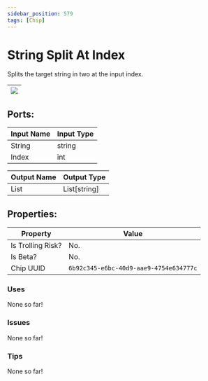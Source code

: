 ```yaml
---
sidebar_position: 579
tags: [Chip]
---
```


# String Split At Index


Splits the target string in two at the input index.

| ![](https://images-ext-2.discordapp.net/external/MPmIaQzlEPmgGWlgi-WxBBXt0Bjv_zWPkg1y1f_sy3s/https/www.recroomcircuits.com/image/circuit/absolute-value?width=206&height=108) |
|-----|

## Ports:

| Input Name | Input Type |
|-----------|-----------|
| String | string |
| Index | int |

| Output Name | Output Type |
|-----------|-----------|
| List | List[string] |

## Properties:

| Property  | Value |
|-------------------|-----------|
| Is Trolling Risk? | No. |
| Is Beta? | No. |
| Chip UUID | `6b92c345-e6bc-40d9-aae9-4754e634777c` |

### Uses
None so far!

### Issues
None so far!

### Tips
None so far!
